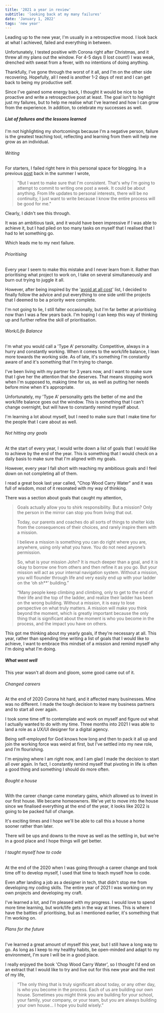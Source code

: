 ```yaml
---
title: '2021 a year in review'
subtitle: 'looking back at my many failures'
date: 'January 1, 2022'
tags: 'new year'
---
```


Leading up to the new year, I'm usually in a retrospective mood. I look back at what I achieved, failed and everything in between.

Unfortunately, I tested positive with Corona right after Christmas, and it threw all my plans out the window. For 4-5 days (I lost count!) I was weak, drenched with sweat from a fever, with no intentions of doing anything.

Thankfully, I've gone through the worst of it all, and I'm on the other side recovering. Hopefully, all I need is another 1-2 days of rest and I can get back to being my productive self.

Since I've gained some energy back, I thought it would be nice to be proactive and write a retrospective post at least. The goal isn't to highlight just my failures, but to help me realise what I've learned and how I can grow from the experience. In addition, to celebrate my successes as well.

##### List of failures and the lessons learned

I'm not highlighting my shortcomings because I'm a negative person, failure is the greatest teaching tool, reflecting and learning from them will help me grow as an individual.

###### Writing

For starters, I failed right here in this personal space for blogging. In a previous [post](https://www.galina.to/blog/what-to-write) back in the summer I wrote,

> "But I want to make sure that I'm consistent. That's why I'm going to attempt to commit to writing one post a week. It could be about anything. From life updates to personal interests, there will be no continuity, I just want to write because I know the entire process will be good for me."

Clearly, I didn't see this through.

It was an ambitious task, and it would have been impressive if I was able to achieve it, but I had piled on too many tasks on myself that I realised that I had to let something go.

Which leads me to my next failure.

###### Prioritising

Every year I seem to make this mistake and I never learn from it. Rather than prioritising what project to work on, I take on several simultaneously and burn out trying to juggle it all.

However, after being inspired by the '[avoid at all cost](https://www.kathrynho.com/blog/your-avoid-at-all-costs-list)' list, I decided to finally follow the advice and put everything to one side until the projects that I deemed to be a priority were complete.

I'm not going to lie, I still falter occasionally, but I'm far better at prioritising now than I was a few years back. I'm hoping I can keep this way of thinking up and further refine the skill of prioritisation.

###### Work/Life Balance

I'm what you would call a 'Type A' personality. Competitive, always in a hurry and constantly working. When it comes to the work/life balance, I lean more towards the working side. As of late, it's something I'm constantly aware of and it's something that I'm trying to change.

I've been living with my partner for 3 years now, and I want to make sure that I give her the attention that she deserves. That means stopping work when I'm supposed to, making time for us, as well as putting her needs before mine when it's appropriate.

Unfortunately, my 'Type A' personality gets the better of me and the work/life balance goes out the window. This is something that I can't change overnight, but will have to constantly remind myself about.

I'm learning a lot about myself, but I need to make sure that I make time for the people that I care about as well.

###### Not hitting any goals

At the start of every year, I would write down a list of goals that I would like to achieve by the end of the year. This is something that I would check on a daily basis to make sure that I'm aligned with my goals.

However, every year I fall short with reaching my ambitious goals and I feel down on not completing all of them.

I read a great book last year called, "Chop Wood Carry Water" and it was full of wisdom, most of it resonated with my way of thinking.

There was a section about goals that caught my attention,

> Goals actually allow you to shirk responsibility. But a mission? Only the person in the mirror can stop you from living that out.
>
> Today, our parents and coaches do all sorts of things to shelter kids from the consequences of their choices, and rarely inspire them with a mission.
>
> I believe a mission is something you can do right where you are, anywhere, using only what you have. You do not need anyone’s permission.
>
> So, what is your mission John? It is much deeper than a goal, and it is okay to borrow one from others and then refine it as you go. But your mission will act as your internal navigation system. Without a mission, you will flounder through life and very easily end up with your ladder on the ‘oh sh\*\*’ building.”
>
> “Many people keep climbing and climbing, only to get to the end of their life and the top of the ladder, and realize their ladder has been on the wrong building. Without a mission, it is easy to lose perspective on what truly matters. A mission will make you think beyond the moment, which is greatly important because the only thing that is significant about the moment is who you become in the process, and the impact you have on others.

This got me thinking about my yearly goals, if they're necessary at all. This year, rather than spending time writing a list of goals that I would like to achieve, I want to embrace this mindset of a mission and remind myself why I'm doing what I'm doing.

##### What went well

This year wasn't all doom and gloom, some good came out of it.

###### Changed careers

At the end of 2020 Corona hit hard, and it affected many businesses. Mine was no different. I made the tough decision to leave my business partners and to start all over again.

I took some time off to contemplate and work on myself and figure out what I actually wanted to do with my time. Three months into 2021 I was able to land a role as a UX/UI designer for a digital agency.

Being self-employed for God knows how long and then to pack it all up and join the working force was weird at first, but I've settled into my new role, and I'm flourishing.

I'm enjoying where I am right now, and I am glad I made the decision to start all over again. In fact, I constantly remind myself that pivoting in life is often a good thing and something I should do more often.

###### Bought a house

With the career change came monetary gains, which allowed us to invest in our first house. We became homeowners. We've yet to move into the house since we finalised everything at the end of the year, it looks like 2022 is going to be packed full of change.

It's exciting times and I hope we'll be able to call this a house a home sooner rather than later.

There will be ups and downs to the move as well as the settling in, but we're in a good place and I hope things will get better.

###### I taught myself how to code

At the end of the 2020 when I was going through a career change and took time off to develop myself, I used that time to teach myself how to code.

Even after landing a job as a designer in tech, that didn't stop me from developing my coding skills. The entire year of 2021 I was working on my own projects and developing my craft.

I've learned a lot, and I'm pleased with my progress. I would love to spend more time learning, but work/life gets in the way at times. This is where I have the battles of prioritising, but as I mentioned earlier, it's something that I'm working on.

###### Plans for the future

I've learned a great amount of myself this year, but I still have a long way to go. As long as I keep to my healthy habits, be open-minded and adapt to my environment, I'm sure I will be in a good place.

I really enjoyed the book 'Chop Wood Carry Water', so I thought I'd end on an extract that I would like to try and live out for this new year and the rest of my life,

> “The only thing that is truly significant about today, or any other day, is who you become in the process. Each of us are building our own house. Sometimes you might think you are building for your school, your family, your company, or your team, but you are always building your own house… I hope you build wisely.”
